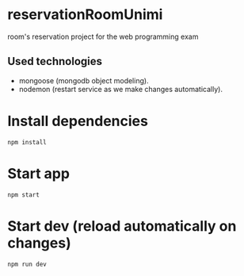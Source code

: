 # reservationRoomUnimi

room's reservation project for the web programming exam

## Used technologies

- mongoose (mongodb object modeling).
- nodemon (restart service as we make changes automatically).

# Install dependencies

`npm install`

# Start app

`npm start`

# Start dev (reload automatically on changes)

`npm run dev`

